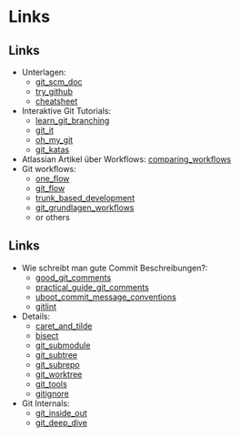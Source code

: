 Links
=====


Links
-----

[git_scm_doc]: https://git-scm.com/doc
[try_github]: https://try.github.io/
[cheatsheet]: https://gist.github.com/hofmannsven/6814451

[learn_git_branching]: https://learngitbranching.js.org
[git_it]: https://github.com/jlord/git-it-electron
[oh_my_git]: https://blinry.itch.io/oh-my-git
[git_katas]: https://github.com/eficode-academy/git-katas

[comparing_workflows]: https://www.atlassian.com/git/tutorials/comparing-workflows
[one_flow]: http://endoflineblog.com/oneflow-a-git-branching-model-and-workflow
[git_flow]: https://www.atlassian.com/de/git/tutorials/comparing-workflows/gitflow-workflow
[trunk_based_development]: https://trunkbaseddevelopment.com/
[git_grundlagen_workflows]: https://www.amazon.de/Git-Dezentrale-Versionsverwaltung-Grundlagen-Workflows/dp/3898648001

* Unterlagen:
  * [git_scm_doc]
  * [try_github]
  * [cheatsheet]
* Interaktive Git Tutorials:
  * [learn_git_branching]
  * [git_it]
  * [oh_my_git]
  * [git_katas]
* Atlassian Artikel über Workflows: [comparing_workflows]
* Git workflows:
  * [one_flow]
  * [git_flow]
  * [trunk_based_development]
  * [git_grundlagen_workflows]
  * or others


Links
-----

[good_git_comments]: https://chris.beams.io/posts/git-commit/
[practical_guide_git_comments]: https://www.freecodecamp.org/news/writing-good-commit-messages-a-practical-guide/
[uboot_commit_message_conventions]: http://www.denx.de/wiki/view/U-Boot/Patches#Commit_message_conventions
[gitlint]: https://jorisroovers.com/gitlint/

[caret_and_tilde]: http://www.paulboxley.com/blog/2011/06/git-caret-and-tilde
[bisect]: https://git-scm.com/docs/git-bisect
[git_submodule]: https://git-scm.com/docs/git-submodule
[git_subtree]: https://www.atlassian.com/git/tutorials/git-subtree
[git_subrepo]: https://github.com/ingydotnet/git-subrepo
[git_worktree]: https://git-scm.com/docs/git-worktree
[git_tools]: https://github.com/langchr86/git-tools
[gitignore]: https://github.com/github/gitignore

[git_inside_out]: https://codewords.recurse.com/issues/two/git-from-the-inside-out
[git_deep_dive]: https://www.youtube.com/watch?v=YWX-taj2iH0

* Wie schreibt man gute Commit Beschreibungen?:
  * [good_git_comments]
  * [practical_guide_git_comments]
  * [uboot_commit_message_conventions]
  * [gitlint]
* Details:
  * [caret_and_tilde]
  * [bisect]
  * [git_submodule]
  * [git_subtree]
  * [git_subrepo]
  * [git_worktree]
  * [git_tools]
  * [gitignore]
* Git Internals:
  * [git_inside_out]
  * [git_deep_dive]
